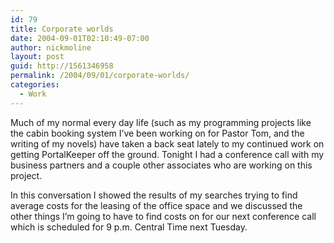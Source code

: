```yaml
---
id: 79
title: Corporate worlds
date: 2004-09-01T02:10:49-07:00
author: nickmoline
layout: post
guid: http://1561346958
permalink: /2004/09/01/corporate-worlds/
categories:
  - Work
---
```

Much of my normal every day life (such as my programming projects like the cabin booking system I&#8217;ve been working on for Pastor Tom, and the writing of my novels) have taken a back seat lately to my continued work on getting PortalKeeper off the ground. Tonight I had a conference call with my business partners and a couple other associates who are working on this project.

In this conversation I showed the results of my searches trying to find average costs for the leasing of the office space and we discussed the other things I&#8217;m going to have to find costs on for our next conference call which is scheduled for 9 p.m. Central Time next Tuesday.
